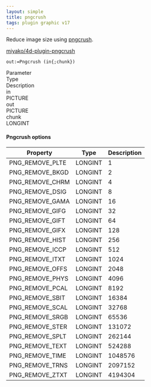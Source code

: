 ```yaml
---
layout: simple
title: pngcrush
tags: plugin graphic v17
---
```


Reduce image size using [pngcrush](http://pmt.sourceforge.net/pngcrush/).

<!--more-->

[miyako/4d-plugin-pngcrush](https://github.com/miyako/4d-plugin-pngcrush/)

```
out:=Pngcrush (in{;chunk})
```

<div class="grid">
  <div class="syntax-th cell cell--2">Parameter</div>
  <div class="syntax-th cell cell--2">Type</div>
  <div class="syntax-th cell cell--8">Description</div>
  <div class="syntax-td cell cell--2">in</div>
  <div class="syntax-td cell cell--2">PICTURE</div>
  <div class="syntax-td cell cell--8"></div>
  <div class="syntax-td cell cell--2">out</div>
  <div class="syntax-td cell cell--2">PICTURE</div>
  <div class="syntax-td cell cell--8"></div>   
  <div class="syntax-td cell cell--2">chunk</div>
  <div class="syntax-td cell cell--2">LONGINT</div>
  <div class="syntax-td cell cell--8"></div>    
</div> 

#### Pngcrush options

Property|Type|Description
------------|------|----
PNG_REMOVE_PLTE | LONGINT| 1
PNG_REMOVE_BKGD | LONGINT|  2
PNG_REMOVE_CHRM | LONGINT| 4
PNG_REMOVE_DSIG | LONGINT| 8
PNG_REMOVE_GAMA | LONGINT| 16
PNG_REMOVE_GIFG | LONGINT| 32
PNG_REMOVE_GIFT | LONGINT| 64
PNG_REMOVE_GIFX | LONGINT| 128
PNG_REMOVE_HIST | LONGINT| 256
PNG_REMOVE_ICCP | LONGINT| 512
PNG_REMOVE_ITXT | LONGINT| 1024
PNG_REMOVE_OFFS | LONGINT| 2048
PNG_REMOVE_PHYS | LONGINT| 4096
PNG_REMOVE_PCAL | LONGINT| 8192
PNG_REMOVE_SBIT | LONGINT| 16384
PNG_REMOVE_SCAL | LONGINT| 32768
PNG_REMOVE_SRGB | LONGINT| 65536
PNG_REMOVE_STER | LONGINT| 131072
PNG_REMOVE_SPLT | LONGINT| 262144
PNG_REMOVE_TEXT | LONGINT| 524288
PNG_REMOVE_TIME | LONGINT| 1048576
PNG_REMOVE_TRNS | LONGINT| 2097152
PNG_REMOVE_ZTXT | LONGINT| 4194304

